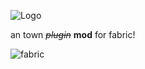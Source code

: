 ![Logo](https://cdn.modrinth.com/data/cached_images/ad75dad407cb47fc8a89f2b455f8e28eb5fe5f75.png)

an town _~~plugin~~_ **mod** for fabric!

![fabric](https://cdn.modrinth.com/data/cached_images/b5f2bbe24d378d863f70c8b4bf7bf9c0ef2b56f7.png)
